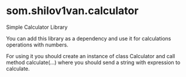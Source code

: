 # som.shilov1van.calculator

Simple Calculator Library

You can add this library as a dependency and use it for calculations operations with numbers.

For using it you should create an instance of class Calculator and call method calculate(...) where you should send a string with expression to calculate.
